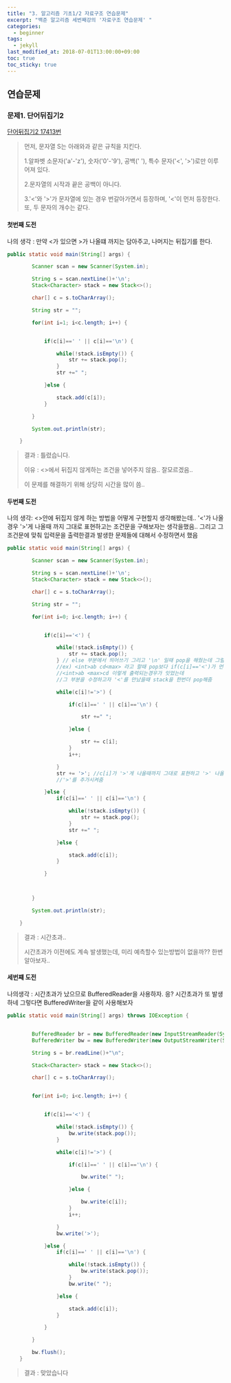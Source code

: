 ```yaml
---
title: "3. 알고리즘 기초1/2 자료구조 연습문제"
excerpt: "백준 알고리즘 세번째강의 '자료구조 연습문제' "
categories:
  - beginner
tags:
  - jekyll
last_modified_at: 2018-07-01T13:00:00+09:00
toc: true
toc_sticky: true
---
```


## 연습문제

### 문제1. 단어뒤집기2

[단어뒤집기2 17413번](https://www.acmicpc.net/problem/17413)

> 먼저, 문자열 S는 아래와과 같은 규칙을 지킨다.
>
> 1.알파벳 소문자('a'-'z'), 숫자('0'-'9'), 공백(' '), 특수 문자('<', '>')로만 이루어져 있다.
>
> 2.문자열의 시작과 끝은 공백이 아니다.
>
> 3.'<'와 '>'가 문자열에 있는 경우 번갈아가면서 등장하며, '<'이 먼저 등장한다. 또, 두 문자의 개수는 같다.

#### 첫번째 도전

나의 생각 : 만약 <가 있으면 >가 나올떄 까지는 담아주고, 나머지는 뒤집기를 한다.

```java
public static void main(String[] args) {

		Scanner scan = new Scanner(System.in);

		String s = scan.nextLine()+'\n';
		Stack<Character> stack = new Stack<>();

		char[] c = s.toCharArray();

		String str = "";

		for(int i=1; i<c.length; i++) {


			if(c[i]==' ' || c[i]=='\n') {

				while(!stack.isEmpty()) {
					str += stack.pop();
				}
				str +=" ";

			}else {

				stack.add(c[i]);
			}

		}

		System.out.println(str);

	}
```

> 결과 : 틀렸습니다.
>
> 이유 : <>에서 뒤집지 않게하는 조건을 넣어주지 않음.. 잘모르겠음..
>
> 이 문제를 해결하기 위해 상당히 시간을 많이 씀..

#### 두번째 도전

나의 생각: <>안에 뒤집지 않게 하는 방법을 어떻게 구현할지 생각해봤는데..
'<'가 나올경우 '>'게 나올때 까지 그대로 표현하고는 조건문을 구해보자는 생각을했음..
그리고 그 조건문에 맞춰 입력문을 출력한결과 발생한 문제들에 대해서 수정하면서 했음

```java
public static void main(String[] args) {

		Scanner scan = new Scanner(System.in);

		String s = scan.nextLine()+'\n';
		Stack<Character> stack = new Stack<>();

		char[] c = s.toCharArray();

		String str = "";

		for(int i=0; i<c.length; i++) {


			if(c[i]=='<') {

				while(!stack.isEmpty()) {
					str += stack.pop();
				} // else 부분에서 띄어쓰기 그리고 '\n' 일때 pop을 해줬는데 그럴경우
                //ex) <int>ab cd<max> 라고 할때 pop보다 if(c[i]=='<')가 먼저 시작되므로
                //<int>ab <max>cd 이렇게 출력되는경우가 잇었는데
                //그 부분을 수정하고자 '<'를 만났을때 stack을 한번더 pop해줌

				while(c[i]!='>') {

					if(c[i]==' ' || c[i]=='\n') {

						str +=" ";

					}else {

						str += c[i];
					}
					i++;

				}
				str += '>'; //c[i]가 '>'게 나올때까지 그대로 표현하고 '>' 나올때 그대로 표현하는것이 멈추므로
                //'>'를 추가시켜줌

			}else {
				if(c[i]==' ' || c[i]=='\n') {

					while(!stack.isEmpty()) {
						str += stack.pop();
					}
					str +=" ";

				}else {

					stack.add(c[i]);
				}

			}



		}

		System.out.println(str);

	}

```

> 결과 : 시간초과..
>
> 시간초과가 이전에도 계속 발생했는데, 미리 예측할수 있는방법이 없을까?? 한번 알아보자..

#### 세번쨰 도전

나의생각 : 시간초과가 났으므로 BufferedReader을 사용하자. 응? 시간초과가 또 발생하네
그렇다면 BufferedWriter을 같이 사용해보자

```java
public static void main(String[] args) throws IOException {


		BufferedReader br = new BufferedReader(new InputStreamReader(System.in));
		BufferedWriter bw = new BufferedWriter(new OutputStreamWriter(System.out));

		String s = br.readLine()+"\n";

		Stack<Character> stack = new Stack<>();

		char[] c = s.toCharArray();


		for(int i=0; i<c.length; i++) {


			if(c[i]=='<') {

				while(!stack.isEmpty()) {
					bw.write(stack.pop());
				}

				while(c[i]!='>') {

					if(c[i]==' ' || c[i]=='\n') {

						bw.write(" ");

					}else {

						bw.write(c[i]);
					}
					i++;

				}
				bw.write('>');

			}else {
				if(c[i]==' ' || c[i]=='\n') {

					while(!stack.isEmpty()) {
						bw.write(stack.pop());
					}
					bw.write(" ");

				}else {

					stack.add(c[i]);
				}

			}

		}

		bw.flush();
	}

```

> 결과 : 맞았습니다
